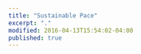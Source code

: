 ```yaml
---
title: "Sustainable Pace"
excerpt: "."
modified: 2016-04-13T15:54:02-04:00
published: true
---
```


